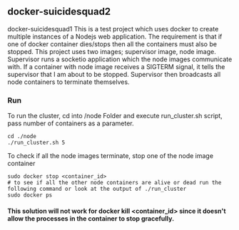 ## docker-suicidesquad2
docker-suicidesquad1
This is a test project which uses docker to create multiple instances of a Nodejs web application. The requirement is that if one of docker container dies/stops then all the containers must also be stopped. This project uses two images; supervisor image, node image. Supervisor runs a socketio application which the node images communicate with. If a container with node image receives a SIGTERM signal, it tells the supervisor that I am about to be stopped. Supervisor then broadcasts all node containers to terminate themselves.
### Run
To run the cluster, cd into /node Folder and execute run_cluster.sh script, pass number of containers as a parameter.
````
cd ./node
./run_cluster.sh 5
````
To check if all the node images terminate, stop one of the node image container
````
sudo docker stop <container_id>
# to see if all the other node containers are alive or dead run the following command or look at the output of ./run_cluster
sudo docker ps
````
#### This solution will not work for docker kill <container_id> since it doesn't allow the processes in the container to stop gracefully. 
